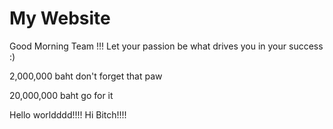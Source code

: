 # My Website
Good Morning Team !!! Let your passion be what drives you in your success :)

2,000,000 baht don't forget that paw

20,000,000 baht go for it

Hello worldddd!!!!
Hi Bitch!!!!
